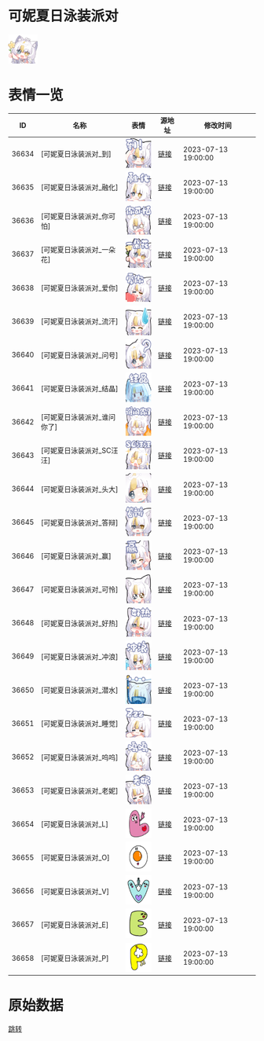 # 可妮夏日泳装派对

<img src="./cover.png" height="60" alt="cover" />

# 表情一览

|ID|名称|表情|源地址|修改时间|
|----|----|----|----|----|
|36634|[可妮夏日泳装派对_到]|<img src="./pic/036634_%5B可妮夏日泳装派对_到%5D.png" height="60" alt="到"/>|[链接](https://i0.hdslb.com/bfs/garb/cda2c8c7219a49e5f80a66dca697a685026b329c.png)|2023-07-13 19:00:00|
|36635|[可妮夏日泳装派对_融化]|<img src="./pic/036635_%5B可妮夏日泳装派对_融化%5D.png" height="60" alt="融化"/>|[链接](https://i0.hdslb.com/bfs/garb/09e64dac554e3b62e8d0c54d2606da9438f5a0f4.png)|2023-07-13 19:00:00|
|36636|[可妮夏日泳装派对_你可怕]|<img src="./pic/036636_%5B可妮夏日泳装派对_你可怕%5D.png" height="60" alt="你可怕"/>|[链接](https://i0.hdslb.com/bfs/garb/c49fb405ac9b6931ac7f70074ce5ca02859226ef.png)|2023-07-13 19:00:00|
|36637|[可妮夏日泳装派对_一朵花]|<img src="./pic/036637_%5B可妮夏日泳装派对_一朵花%5D.png" height="60" alt="一朵花"/>|[链接](https://i0.hdslb.com/bfs/garb/ddece31a826973c5615e899b7c9a5fe0748e2799.png)|2023-07-13 19:00:00|
|36638|[可妮夏日泳装派对_爱你]|<img src="./pic/036638_%5B可妮夏日泳装派对_爱你%5D.png" height="60" alt="爱你"/>|[链接](https://i0.hdslb.com/bfs/garb/77e3cfc95f76aee4e7c32cc1e99472bb3c017110.png)|2023-07-13 19:00:00|
|36639|[可妮夏日泳装派对_流汗]|<img src="./pic/036639_%5B可妮夏日泳装派对_流汗%5D.png" height="60" alt="流汗"/>|[链接](https://i0.hdslb.com/bfs/garb/5ad35916f023d649821071fb1ee687889d4de682.png)|2023-07-13 19:00:00|
|36640|[可妮夏日泳装派对_问号]|<img src="./pic/036640_%5B可妮夏日泳装派对_问号%5D.png" height="60" alt="问号"/>|[链接](https://i0.hdslb.com/bfs/garb/afed0836f6b78b196b4ea9c58525d2b0cb7f3b20.png)|2023-07-13 19:00:00|
|36641|[可妮夏日泳装派对_结晶]|<img src="./pic/036641_%5B可妮夏日泳装派对_结晶%5D.png" height="60" alt="结晶"/>|[链接](https://i0.hdslb.com/bfs/garb/8dee305720ad316876dd366b0c44105751d55ddb.png)|2023-07-13 19:00:00|
|36642|[可妮夏日泳装派对_谁问你了]|<img src="./pic/036642_%5B可妮夏日泳装派对_谁问你了%5D.png" height="60" alt="谁问你了"/>|[链接](https://i0.hdslb.com/bfs/garb/d0287ec7fd0604662b778fcbbaeb13b355b8dd3e.png)|2023-07-13 19:00:00|
|36643|[可妮夏日泳装派对_SC汪汪]|<img src="./pic/036643_%5B可妮夏日泳装派对_SC汪汪%5D.png" height="60" alt="SC汪汪"/>|[链接](https://i0.hdslb.com/bfs/garb/c64154dcf1f6da651fc72e9125ee9940fcaa7fe8.png)|2023-07-13 19:00:00|
|36644|[可妮夏日泳装派对_头大]|<img src="./pic/036644_%5B可妮夏日泳装派对_头大%5D.png" height="60" alt="头大"/>|[链接](https://i0.hdslb.com/bfs/garb/ac28ef7c4d8964d0e261fcb06c2b5ad7b204b0b8.png)|2023-07-13 19:00:00|
|36645|[可妮夏日泳装派对_答辩]|<img src="./pic/036645_%5B可妮夏日泳装派对_答辩%5D.png" height="60" alt="答辩"/>|[链接](https://i0.hdslb.com/bfs/garb/70c15aefacfc8a9e76a6785a0cec64db9f382afd.png)|2023-07-13 19:00:00|
|36646|[可妮夏日泳装派对_赢]|<img src="./pic/036646_%5B可妮夏日泳装派对_赢%5D.png" height="60" alt="赢"/>|[链接](https://i0.hdslb.com/bfs/garb/8f6f56efa4714cc80f3412780b0fb94e30e7eb71.png)|2023-07-13 19:00:00|
|36647|[可妮夏日泳装派对_可怜]|<img src="./pic/036647_%5B可妮夏日泳装派对_可怜%5D.png" height="60" alt="可怜"/>|[链接](https://i0.hdslb.com/bfs/garb/f10e6ed3f6fc5556f53093494a28d4f59ef23dcc.png)|2023-07-13 19:00:00|
|36648|[可妮夏日泳装派对_好热]|<img src="./pic/036648_%5B可妮夏日泳装派对_好热%5D.png" height="60" alt="好热"/>|[链接](https://i0.hdslb.com/bfs/garb/5589b84fc5c124279558d88acb6ccf6171beb2ba.png)|2023-07-13 19:00:00|
|36649|[可妮夏日泳装派对_冲浪]|<img src="./pic/036649_%5B可妮夏日泳装派对_冲浪%5D.png" height="60" alt="冲浪"/>|[链接](https://i0.hdslb.com/bfs/garb/bd791877365b24ba99163e9843e0edbd546a0f4c.png)|2023-07-13 19:00:00|
|36650|[可妮夏日泳装派对_潜水]|<img src="./pic/036650_%5B可妮夏日泳装派对_潜水%5D.png" height="60" alt="潜水"/>|[链接](https://i0.hdslb.com/bfs/garb/480567a7e83f8ea0ac298f4c532504798f5c396f.png)|2023-07-13 19:00:00|
|36651|[可妮夏日泳装派对_睡觉]|<img src="./pic/036651_%5B可妮夏日泳装派对_睡觉%5D.png" height="60" alt="睡觉"/>|[链接](https://i0.hdslb.com/bfs/garb/9a28d35cfc7b14d5433f5a8dc81af46dcc9d1c77.png)|2023-07-13 19:00:00|
|36652|[可妮夏日泳装派对_呜呜]|<img src="./pic/036652_%5B可妮夏日泳装派对_呜呜%5D.png" height="60" alt="呜呜"/>|[链接](https://i0.hdslb.com/bfs/garb/2534b5760a5e1f86134050a11d7b7a1a5692ddf2.png)|2023-07-13 19:00:00|
|36653|[可妮夏日泳装派对_老妮]|<img src="./pic/036653_%5B可妮夏日泳装派对_老妮%5D.png" height="60" alt="老妮"/>|[链接](https://i0.hdslb.com/bfs/garb/527cb61402ff5173ce6049a24dc43c20dca0e0b3.png)|2023-07-13 19:00:00|
|36654|[可妮夏日泳装派对_L]|<img src="./pic/036654_%5B可妮夏日泳装派对_L%5D.png" height="60" alt="L"/>|[链接](https://i0.hdslb.com/bfs/garb/b940ab323fa0ee3d3f3b4ffc921fe64bb7076927.png)|2023-07-13 19:00:00|
|36655|[可妮夏日泳装派对_O]|<img src="./pic/036655_%5B可妮夏日泳装派对_O%5D.png" height="60" alt="O"/>|[链接](https://i0.hdslb.com/bfs/garb/51841cad05a5f916381be4b9b8ff8f3a0dcd3bb6.png)|2023-07-13 19:00:00|
|36656|[可妮夏日泳装派对_V]|<img src="./pic/036656_%5B可妮夏日泳装派对_V%5D.png" height="60" alt="V"/>|[链接](https://i0.hdslb.com/bfs/garb/1b7ecfde848906a1ab9cc56e22f9d1229edd316b.png)|2023-07-13 19:00:00|
|36657|[可妮夏日泳装派对_E]|<img src="./pic/036657_%5B可妮夏日泳装派对_E%5D.png" height="60" alt="E"/>|[链接](https://i0.hdslb.com/bfs/garb/cb6db6b83710a61bb2fe3ad3186e2eda1480f323.png)|2023-07-13 19:00:00|
|36658|[可妮夏日泳装派对_P]|<img src="./pic/036658_%5B可妮夏日泳装派对_P%5D.png" height="60" alt="P"/>|[链接](https://i0.hdslb.com/bfs/garb/8e3df541d534d596a1122491319755ef379e64d2.png)|2023-07-13 19:00:00|

# 原始数据

[跳转](./raw.json)

